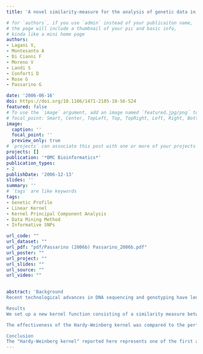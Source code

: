 ```yaml
---
title: 'A novel similarity-measure for the analysis of genetic data in complex phenotypes'

# for `authors`, if you use `admin` instead of your publicaiton name,
# the page will include a thumbnail of your pic and basic info,
# kinda like a mini home page
authors:
- Lagani V, 
- Montesanto A
- Di Cianni F
- Moreno V
- Landi S
- Conforti D
- Rose G
- Passarino G

date: '2006-06-16'
doi: https://doi.org/10.1186/1471-2105-10-S6-S24
featured: false
# To use the `image` argument, add an image named `featured.jpg/png` to your page's folder.
# focal_point: Smart, Center, TopLeft, Top, TopRight, Left, Right, BottomLeft, Bottom, BottomRight.
image:
  caption: ''
  focal_point: ''
  preview_only: true
# `projects` can associate this post with one or more of your projects
projects: []
publication: '*BMC Bioinformatics*'
publication_types:
- 2
publishDate: '2006-12-13'
slides: ''
summary: ''
# `tags` are like keywords
tags:
- Genetic Profile
- Linear Kernel
- Kernel Principal Component Analysis
- Data Mining Method
- Informative SNPs

url_code: ""
url_dataset: ""
url_pdf: "pdf/Passarino (2006b) Passarino_2006b.pdf"
url_poster: ""
url_project: ""
url_slides: ""
url_source: ""
url_video: ""

    
abstract: 'Background
Recent technological advances in DNA sequencing and genotyping have led to the accumulation of a remarkable quantity of data on genetic polymorphisms. However, the development of new statistical and computational tools for effective processing of these data has not been equally as fast. In particular, Machine Learning literature is limited to relatively few papers which are focused on the development and application of data mining methods for the analysis of genetic variability. On the other hand, these papers apply to genetic data procedures which had been developed for a different kind of analysis and do not take into account the peculiarities of population genetics. The aim of our study was to define a new similarity measure, specifically conceived for measuring the similarity between the genetic profiles of two groups of subjects (i.e., cases and controls) taking into account that genetic profiles are usually distributed in a population group according to the Hardy Weinberg equilibrium.

Results
We set up a new kernel function consisting of a similarity measure between groups of subjects genotyped for numerous genetic loci. This measure weighs different genetic profiles according to the estimates of gene frequencies at Hardy-Weinberg equilibrium in the population. We named this function the "Hardy-Weinberg kernel".

The effectiveness of the Hardy-Weinberg kernel was compared to the performance of the well established linear kernel. We found that the Hardy-Weinberg kernel significantly outperformed the linear kernel in a number of experiments where we used either simulated data or real data.

Conclusion
The "Hardy-Weinberg kernel" reported here represents one of the first attempts at incorporating genetic knowledge into the definition of a kernel function designed for the analysis of genetic data. We show that the best performance of the "Hardy-Weinberg kernel" is observed when rare genotypes have different frequencies in cases and controls. The ability to capture the effect of rare genotypes on phenotypic traits might be a very important and useful feature, as most of the current statistical tools loose most of their statistical power when rare genotypes are involved in the susceptibility to the trait under study.'
---
```


